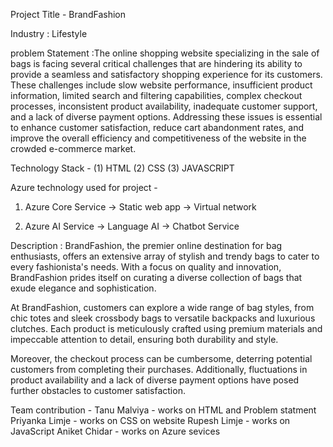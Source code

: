 Project Title - BrandFashion

Industry : Lifestyle

problem Statement :The online shopping website specializing in the sale of bags is facing several critical challenges that are hindering its ability to provide a seamless and satisfactory shopping experience for its customers. These challenges include slow website performance, insufficient product information, limited search and filtering capabilities, complex checkout processes, inconsistent product availability, inadequate customer support, and a lack of diverse payment options. Addressing these issues is essential to enhance customer satisfaction, reduce cart abandonment rates, and improve the overall efficiency and competitiveness of the website in the crowded e-commerce market.


Technology Stack - (1) HTML (2) CSS (3) JAVASCRIPT

Azure technology used for project -

1. Azure Core Service 
-> Static web app
-> Virtual network

2. Azure AI Service 
-> Language AI
-> Chatbot Service 


Description :  BrandFashion, the premier online destination for bag enthusiasts, offers an extensive array of stylish and trendy bags to cater to every fashionista's needs. With a focus on quality and innovation, BrandFashion prides itself on curating a diverse collection of bags that exude elegance and sophistication.

At BrandFashion, customers can explore a wide range of bag styles, from chic totes and sleek crossbody bags to versatile backpacks and luxurious clutches. Each product is meticulously crafted using premium materials and impeccable attention to detail, ensuring both durability and style.

Moreover, the checkout process can be cumbersome, deterring potential customers from completing their purchases. Additionally, fluctuations in product availability and a lack of diverse payment options have posed further obstacles to customer satisfaction.

Team contribution - 
Tanu Malviya - works on HTML and Problem statment 
Priyanka Limje - works on CSS on website 
Rupesh Limje - works on JavaScript 
Aniket Chidar - works on Azure sevices
